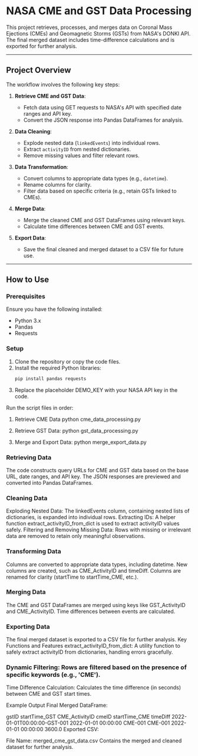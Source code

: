 # NASA CME and GST Data Processing

This project retrieves, processes, and merges data on Coronal Mass Ejections (CMEs) and Geomagnetic Storms (GSTs) from NASA's DONKI API. The final merged dataset includes time-difference calculations and is exported for further analysis.

---

## Project Overview

The workflow involves the following key steps:
1. **Retrieve CME and GST Data**:
   - Fetch data using GET requests to NASA's API with specified date ranges and API key.
   - Convert the JSON response into Pandas DataFrames for analysis.

2. **Data Cleaning**:
   - Explode nested data (`linkedEvents`) into individual rows.
   - Extract `activityID` from nested dictionaries.
   - Remove missing values and filter relevant rows.

3. **Data Transformation**:
   - Convert columns to appropriate data types (e.g., `datetime`).
   - Rename columns for clarity.
   - Filter data based on specific criteria (e.g., retain GSTs linked to CMEs).

4. **Merge Data**:
   - Merge the cleaned CME and GST DataFrames using relevant keys.
   - Calculate time differences between CME and GST events.

5. **Export Data**:
   - Save the final cleaned and merged dataset to a CSV file for future use.

---

## How to Use

### Prerequisites
Ensure you have the following installed:
- Python 3.x
- Pandas
- Requests

### Setup
1. Clone the repository or copy the code files.
2. Install the required Python libraries:
   ```bash
   pip install pandas requests
3. Replace the placeholder DEMO_KEY with your NASA API key in the code.

Run the script files in order:
1. Retrieve CME Data
python cme_data_processing.py

2. Retrieve GST Data:
python gst_data_processing.py

3. Merge and Export Data:
python merge_export_data.py


### Retrieving Data
The code constructs query URLs for CME and GST data based on the base URL, date ranges, and API key.
The JSON responses are previewed and converted into Pandas DataFrames.

### Cleaning Data
Exploding Nested Data: The linkedEvents column, containing nested lists of dictionaries, is expanded into individual rows.
Extracting IDs: A helper function extract_activityID_from_dict is used to extract activityID values safely.
Filtering and Removing Missing Data: Rows with missing or irrelevant data are removed to retain only meaningful observations.

### Transforming Data
Columns are converted to appropriate data types, including datetime.
New columns are created, such as CME_ActivityID and timeDiff.
Columns are renamed for clarity (startTime to startTime_CME, etc.).

### Merging Data
The CME and GST DataFrames are merged using keys like GST_ActivityID and CME_ActivityID.
Time differences between events are calculated.

### Exporting Data
The final merged dataset is exported to a CSV file for further analysis.
Key Functions and Features
extract_activityID_from_dict: A utility function to safely extract activityID from dictionaries, handling errors gracefully.

### Dynamic Filtering: Rows are filtered based on the presence of specific keywords (e.g., 'CME').

Time Difference Calculation: Calculates the time difference (in seconds) between CME and GST start times.

Example Output
Final Merged DataFrame:

gstID	startTime_GST	CME_ActivityID	cmeID	startTime_CME	timeDiff
2022-01-01T00:00:00-GST-001	2022-01-01 00:00:00	CME-001	CME-001	2022-01-01 00:00:00	3600.0
Exported CSV:

File Name: merged_cme_gst_data.csv
Contains the merged and cleaned dataset for further analysis.

